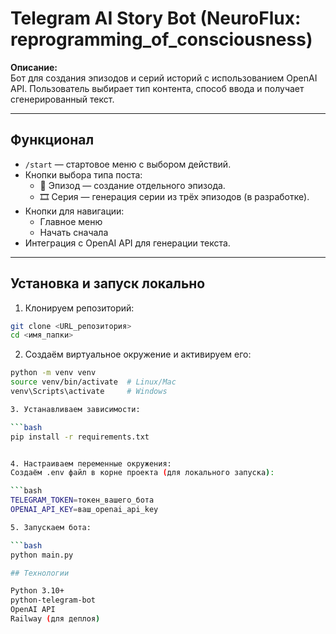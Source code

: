 # Telegram AI Story Bot (NeuroFlux: reprogramming_of_consciousness)

**Описание:**  
Бот для создания эпизодов и серий историй с использованием OpenAI API. Пользователь выбирает тип контента, способ ввода и получает сгенерированный текст.  

---

## Функционал

- `/start` — стартовое меню с выбором действий.  
- Кнопки выбора типа поста:  
  - 📘 Эпизод — создание отдельного эпизода.  
  - 🎞 Серия — генерация серии из трёх эпизодов (в разработке).  
- Кнопки для навигации:  
  - Главное меню  
  - Начать сначала  
- Интеграция с OpenAI API для генерации текста.  

---

## Установка и запуск локально

1. Клонируем репозиторий:

```bash
git clone <URL_репозитория>
cd <имя_папки>
```
2. Создаём виртуальное окружение и активируем его:

```bash
python -m venv venv
source venv/bin/activate  # Linux/Mac
venv\Scripts\activate     # Windows

3. Устанавливаем зависимости:

```bash
pip install -r requirements.txt


4. Настраиваем переменные окружения:
Создаём .env файл в корне проекта (для локального запуска):

```bash
TELEGRAM_TOKEN=токен_вашего_бота
OPENAI_API_KEY=ваш_openai_api_key

5. Запускаем бота:

```bash
python main.py

## Технологии

Python 3.10+
python-telegram-bot
OpenAI API
Railway (для деплоя)

